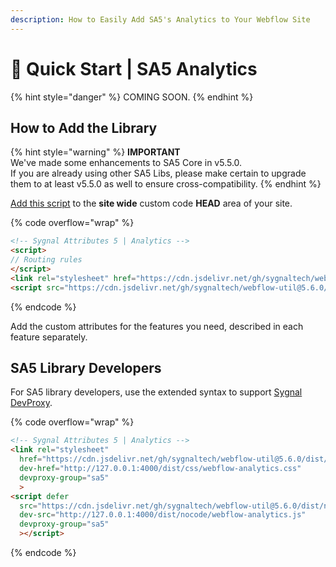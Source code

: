 ```yaml
---
description: How to Easily Add SA5's Analytics to Your Webflow Site
---
```


# 🚀 Quick Start | SA5 Analytics

{% hint style="danger" %}
COMING SOON.
{% endhint %}

## How to Add the Library <a href="#step-1---add-the-library" id="step-1---add-the-library"></a>

{% hint style="warning" %}
**IMPORTANT** \
We've made some enhancements to SA5 Core in v5.5.0. \
If you are already using other SA5 Libs, please make certain to upgrade them to at least v5.5.0 as well to ensure cross-compatibility.&#x20;
{% endhint %}

[Add this script](../overview/how-to-add-custom-code.md) to the **site wide** custom code **HEAD** area of your site.&#x20;

{% code overflow="wrap" %}
```html
<!-- Sygnal Attributes 5 | Analytics --> 
<script>
// Routing rules
</script>
<link rel="stylesheet" href="https://cdn.jsdelivr.net/gh/sygnaltech/webflow-util@5.6.0/dist/css/webflow-analytics.css"> 
<script src="https://cdn.jsdelivr.net/gh/sygnaltech/webflow-util@5.6.0/dist/nocode/webflow-analytics.js"></script>
```
{% endcode %}

Add the custom attributes for the features you need, described in each feature separately. &#x20;

## SA5 Library Developers

For SA5 library developers, use the extended syntax to support [Sygnal DevProxy](https://engine.sygnal.com/devproxy).&#x20;

{% code overflow="wrap" %}
```html
<!-- Sygnal Attributes 5 | Analytics --> 
<link rel="stylesheet" 
  href="https://cdn.jsdelivr.net/gh/sygnaltech/webflow-util@5.6.0/dist/css/webflow-analytics.css"
  dev-href="http://127.0.0.1:4000/dist/css/webflow-analytics.css"
  devproxy-group="sa5"
  > 
<script defer 
  src="https://cdn.jsdelivr.net/gh/sygnaltech/webflow-util@5.6.0/dist/nocode/webflow-analytics.js" 
  dev-src="http://127.0.0.1:4000/dist/nocode/webflow-analytics.js"
  devproxy-group="sa5"
  ></script>
```
{% endcode %}













